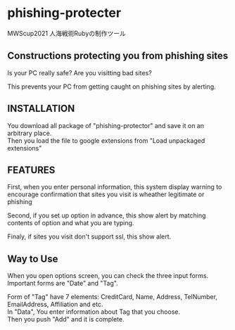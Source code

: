 # phishing-protecter
MWScup2021 人海戦術Rubyの制作ツール


## Constructions protecting you from phishing sites
Is your PC really safe? Are you visitting bad sites?

This prevents your PC from getting caught on phishing sites by alerting.


## INSTALLATION
You download all package of "phishing-protector" and save it on an arbitrary place.  
Then you load the file to google extensions from "Load unpackaged extensions"


## FEATURES
First, when you enter personal information, this system display warning to encourage confirmation that sites you visit is wheather legitimate or phishing

Second, if you set up option in advance, this show alert by matching contents of option and what you are typing.

Finaly, if sites you visit don't support ssl, this show alert.


## Way to Use
When you open options screen, you can check the three input forms. Important forms are "Date" and "Tag". 

Form of "Tag" have 7 elements: CreditCard, Name, Address, TelNumber, EmailAddress, Affiliation and etc.  
In "Data", You enter information about Tag that you choose.  
Then you push "Add" and it is complete.
